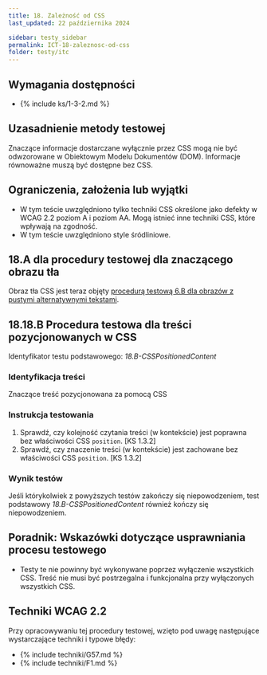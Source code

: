 ```yaml
---
title: 18. Zależność od CSS
last_updated: 22 października 2024

sidebar: testy_sidebar
permalink: ICT-18-zaleznosc-od-css
folder: testy/itc
---
```


## Wymagania dostępności
- {% include ks/1-3-2.md %}

## Uzasadnienie metody testowej
Znaczące informacje dostarczane wyłącznie przez CSS mogą nie być odwzorowane w Obiektowym Modelu Dokumentów (DOM). Informacje równoważne muszą być dostępne bez CSS.

## Ograniczenia, założenia lub wyjątki
-   W tym teście uwzględniono tylko techniki CSS określone jako defekty w WCAG 2.2 poziom A i poziom AA. Mogą istnieć inne techniki CSS, które wpływają na zgodność.
-   W tym teście uwzględniono style śródliniowe.

## 18.A dla procedury testowej dla znaczącego obrazu tła
Obraz tła CSS jest teraz objęty [procedurą testową 6.B dla obrazów z pustymi alternatywnymi tekstami](https://testy.lepszyweb.pl/ICT-06-obrazy#6a-procedura-testowa-dla-obraz%C3%B3w-z-niepust%C4%85-alternatyw%C4%85-tekstow%C4%85).

## 18.18.B Procedura testowa dla treści pozycjonowanych w CSS
Identyfikator testu podstawowego: _18.B-CSSPositionedContent_

### Identyfikacja treści
Znaczące treść pozycjonowana za pomocą CSS

### Instrukcja testowania

1.	Sprawdź, czy kolejność czytania treści (w kontekście) jest poprawna bez właściwości CSS `position`. [KS 1.3.2]
2.	Sprawdź, czy znaczenie treści (w kontekście) jest zachowane bez właściwości CSS `position`. [KS 1.3.2]

### Wynik testów
Jeśli którykolwiek z powyższych testów zakończy się niepowodzeniem, test podstawowy _18.B-CSSPositionedContent_ również kończy się niepowodzeniem.

##  Poradnik: Wskazówki dotyczące usprawniania procesu testowego
-   Testy te nie powinny być wykonywane poprzez wyłączenie wszystkich CSS. Treść nie musi być postrzegalna i funkcjonalna przy wyłączonych wszystkich CSS.

## Techniki WCAG 2.2
Przy opracowywaniu tej procedury testowej, wzięto pod uwagę następujące wystarczające techniki i typowe błędy:

- {% include techniki/G57.md %}
- {% include techniki/F1.md %}
